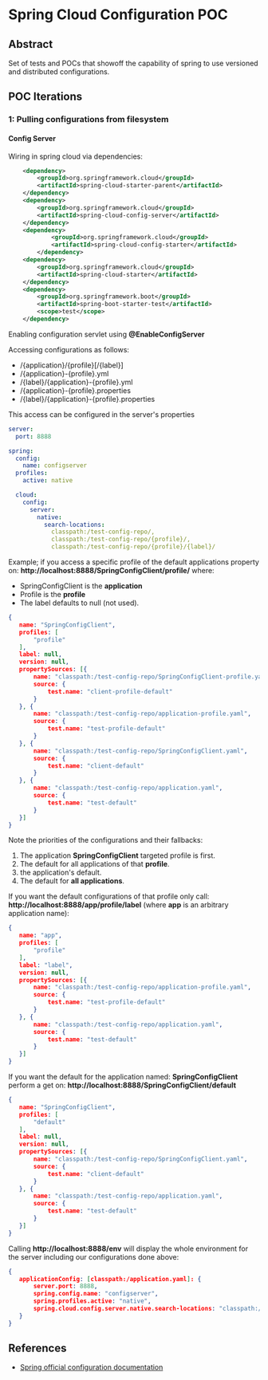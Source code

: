# Spring Cloud Configuration POC

## Abstract 
 
Set of tests and POCs that showoff the capability of spring to use versioned
and distributed configurations.
 
## POC Iterations
 
### 1: Pulling configurations from filesystem
 
#### Config Server

Wiring in spring cloud via dependencies:
```xml
    <dependency>
        <groupId>org.springframework.cloud</groupId>
        <artifactId>spring-cloud-starter-parent</artifactId>
    </dependency>
    <dependency>
        <groupId>org.springframework.cloud</groupId>
        <artifactId>spring-cloud-config-server</artifactId>
    </dependency>
    <dependency>
            <groupId>org.springframework.cloud</groupId>
            <artifactId>spring-cloud-config-starter</artifactId>
        </dependency>
    <dependency>
        <groupId>org.springframework.cloud</groupId>
        <artifactId>spring-cloud-starter</artifactId>
    </dependency>
    <dependency>
        <groupId>org.springframework.boot</groupId>
        <artifactId>spring-boot-starter-test</artifactId>
        <scope>test</scope>
    </dependency>
```

Enabling configuration servlet using __@EnableConfigServer__

Accessing configurations as follows:
* /{application}/{profile}[/{label}]
* /{application}-{profile}.yml
* /{label}/{application}-{profile}.yml
* /{application}-{profile}.properties
* /{label}/{application}-{profile}.properties

This access can be configured in the server's properties
```yaml
server:
  port: 8888

spring:
  config:
    name: configserver
  profiles:
    active: native

  cloud:
    config:
      server:
        native:
          search-locations:
            classpath:/test-config-repo/,
            classpath:/test-config-repo/{profile}/,
            classpath:/test-config-repo/{profile}/{label}/
 ```
 
 Example; if you access a specific profile of the default applications property
 on: __http://localhost:8888/SpringConfigClient/profile/__ where:
 * SpringConfigClient is the **application**
 * Profile is the **profile**
 * The label defaults to null (not used).
 ```json
 {
 	name: "SpringConfigClient",
 	profiles: [
 		"profile"
 	],
 	label: null,
 	version: null,
 	propertySources: [{
 		name: "classpath:/test-config-repo/SpringConfigClient-profile.yaml",
 		source: {
 			test.name: "client-profile-default"
 		}
 	}, {
 		name: "classpath:/test-config-repo/application-profile.yaml",
 		source: {
 			test.name: "test-profile-default"
 		}
 	}, {
 		name: "classpath:/test-config-repo/SpringConfigClient.yaml",
 		source: {
 			test.name: "client-default"
 		}
 	}, {
 		name: "classpath:/test-config-repo/application.yaml",
 		source: {
 			test.name: "test-default"
 		}
 	}]
 }
 ```
 Note the priorities of the configurations and their fallbacks:
  1. The application **SpringConfigClient** targeted profile is first.
  2. The default for all applications of that **profile**.
  3. the application's default.
  4. The default for **all applications**.
 
 If you want the default configurations of that profile only call: __http://localhost:8888/app/profile/label__ 
 (where  __app__ is an arbitrary application name):
 ```json
 {
 	name: "app",
 	profiles: [
 		"profile"
 	],
 	label: "label",
 	version: null,
 	propertySources: [{
 		name: "classpath:/test-config-repo/application-profile.yaml",
 		source: {
 			test.name: "test-profile-default"
 		}
 	}, {
 		name: "classpath:/test-config-repo/application.yaml",
 		source: {
 			test.name: "test-default"
 		}
 	}]
 }
 ```
 
 If you want the default for the application named: **SpringConfigClient**
 perform a get on:  __http://localhost:8888/SpringConfigClient/default__
 ```json
{
	name: "SpringConfigClient",
	profiles: [
		"default"
	],
	label: null,
	version: null,
	propertySources: [{
		name: "classpath:/test-config-repo/SpringConfigClient.yaml",
		source: {
			test.name: "client-default"
		}
	}, {
		name: "classpath:/test-config-repo/application.yaml",
		source: {
			test.name: "test-default"
		}
	}]
}
```
 
 Calling __http://localhost:8888/env__ will display the whole environment for the server including our configurations done above:
 ```json
 {
    applicationConfig: [classpath:/application.yaml]: {
        server.port: 8888,
        spring.config.name: "configserver",
        spring.profiles.active: "native",
        spring.cloud.config.server.native.search-locations: "classpath:/test-config-repo/, classpath:/test-config-repo/{profile}/, classpath:/test-config-repo/{profile}/{label}/"
    }
 }
 ```

## References

* [Spring official configuration documentation](http://cloud.spring.io/spring-cloud-static/spring-cloud.html) 
````
